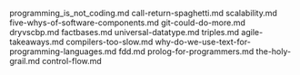 programming_is_not_coding.md
call-return-spaghetti.md
scalability.md
five-whys-of-software-components.md
git-could-do-more.md
dryvscbp.md
factbases.md
universal-datatype.md
triples.md
agile-takeaways.md
compilers-too-slow.md
why-do-we-use-text-for-programming-languages.md
fdd.md
prolog-for-programmers.md
the-holy-grail.md
control-flow.md
